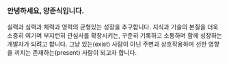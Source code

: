 ### 안녕하세요, 양준식입니다.
실력과 심력과 체력과 영력의 균형있는 성장을 추구합니다. 지식과 기술의 본질을 더욱 소중히 여기며 부지런히 관심사를 확장시키는, 꾸준히 기록하고 소통하며 함께 성장하는 개발자가 되려고 합니다. 그냥 있는(exist) 사람이 아닌 주변과 상호작용하며 선한 영향을 끼치는 존재하는(present) 사람이 되고자 합니다.

<!--
**joonsikyang/joonsikyang** is a ✨ _special_ ✨ repository because its `README.md` (this file) appears on your GitHub profile.

Here are some ideas to get you started:

- 🔭 I’m currently working on ...
- 🌱 I’m currently learning ...
- 👯 I’m looking to collaborate on ...
- 🤔 I’m looking for help with ...
- 💬 Ask me about ...
- 📫 How to reach me: ...
- 😄 Pronouns: ...
- ⚡ Fun fact: ...
-->
